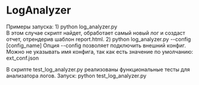 # LogAnalyzer 

Примеры запуска: 
	1) python log_analyzer.py  
		В этом случае скрипт найдет, обработает самый новый лог и создаст отчет, отрендерив шаблон report.html.
	2) python log_analyzer.py --config [config_name] 
		Опция --config позволяет подключить внешний конфиг. 
		Можно не указывать имя конфига, так как есть значение по умолчанию: ext_conf.json

В скрипте test_log_analyzer.py реализованы функциональные тесты для анализатора логов.
Запуск: python test_log_analyzer.py 
